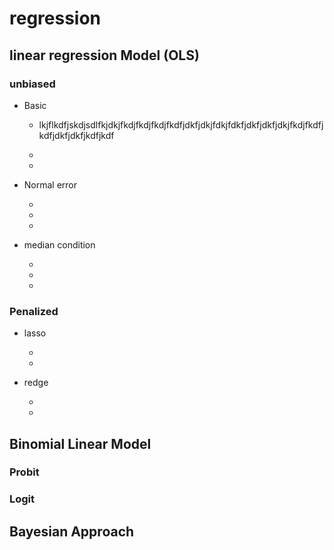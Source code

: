 # regression


## linear regression Model (OLS)

### unbiased

- Basic

	- lkjflkdfjskdjsdlfkjdkjfkdjfkdjfkdjfkdfjdkfjdkjfdkjfdkfjdkfjdkfjdkjfkdjfkdfjkdfjdkfjdkfjkdfjkdf

	- 

	- 

- Normal error

	- 

	- 

	- 

- median condition

	- 

	- 

	- 

### Penalized

- lasso

	- 

	- 

- redge

	- 

	- 

## Binomial Linear Model

### Probit

### Logit

## Bayesian Approach

